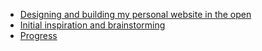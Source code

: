 - [Designing and building my personal website in the open](https://medium.com/@sawyerh/designing-and-building-my-personal-website-naked-e63243b285b1#.nlh2fgmv0)
- [Initial inspiration and brainstorming](http://sawyer.dropmark.com/234211)
- [Progress](http://sawyer.dropmark.com/286259)
